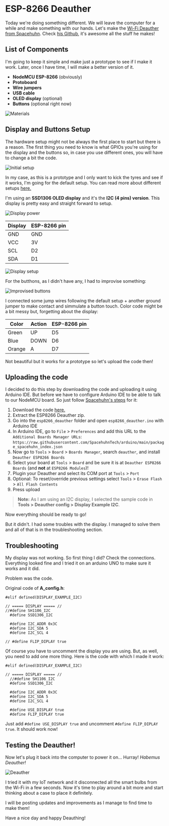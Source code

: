 # ESP-8266 Deauther
Today we're doing something different. We will leave the computer for a while and make something with our hands. Let's make the [Wi-Fi Deauther from Spacehuhn](https://github.com/SpacehuhnTech/esp8266_deauther). Check [his Github](https://github.com/SpacehuhnTech), it's awesome all the stuff he makes!

## List of Components
I'm going to keep it simple and make just a prototype to see if I make it work. Later, once I have time, I will make a better version of it. 

 - **NodeMCU ESP-8266** (obviously)
 - **Protoboard**
 - **Wire jumpers**
 - **USB cable**
 - **OLED display** (optional)
 - **Buttons** (optional right now)

![Materials](/Process%20pictures/materials.jpg)

## Display and Buttons Setup
The hardware setup might not be always the first place to start but there is a reason. The first thing you need to know is what GPIOs you're using for the display and the buttons so, in case you use different ones, you will have to change a bit the code.

![Initial setup](/Process%20pictures/initial-setup.jpg)

In my case, as this is a prototype and I only want to kick the tyres and see if it works, I'm going for the default setup. You can read more about different setups [here.](https://deauther.com/docs/diy/display-setup)

I'm using an **SSD1306 OLED display** and it's the **I2C (4 pins) version**. This display is pretty easy and straight forward to setup. 

![Display power](/Process%20pictures/display-power.jpg)

|Display|ESP-8266 pin|
|--|--|
|GND|GND|
|VCC|3V|
|SCL|D2|
|SDA|D1|

![Display setup](/Process%20pictures/display-setup.jpg)

For the butthons, as I didn't have any, I had to improvise something:

![Improvised buttons](/Process%20pictures/improvised-buttons.jpg)

I connected some jump wires following the default setup + another ground jumper to make contact and simmulate a button touch. Color code might be a bit messy but, forgetting about the display:

|Color|Action|ESP-8266 pin| 
|--|--|--|
|Green|UP|D5|
|Blue|DOWN|D6|
|Orange|A|D7|

Not beautiful but it works for a prototype so let's upload the code then!

## Uploading the code
I decided to do this step by downloading the code and uploading it using Arduino IDE. But before we have to configure Arduino IDE to be able to talk to our NodeMCU board. So just follow [Spacehuhn's steps](https://deauther.com/docs/diy/installation-arduino) for it:

1. Download the code [here.](https://deauther.com/docs/download) 
2. Extract the ESP8266 Deauther zip.
3.  Go into the  `esp8266_deauther`  folder and open  `esp8266_deauther.ino`  with Arduino IDE
4.  In Arduino IDE, go to  `File`  >  `Preferences`  and add this URL to the  `Additional Boards Manager URLs`:  `https://raw.githubusercontent.com/SpacehuhnTech/arduino/main/package_spacehuhn_index.json`
5.  Now go to  `Tools`  >  `Board`  >  `Boards Manager`, search  `deauther`, and install  `Deauther ESP8266 Boards`
6.  Select your board at  `Tools`  >  `Board`  and be sure it is at  `Deauther ESP8266 Boards`  (and  **not**  at  `ESP8266 Modules`)!
7.  Plugin your Deauther and select its COM port at  `Tools`  >  `Port`
8.  Optional: To reset/override previous settings select  `Tools`  >  `Erase Flash`  >  `All Flash Contents`
9.  Press upload

> **Note:** As I am using an I2C display, I selected the sample code in **Tools > Deauther config > Display Example I2C**.

Now everything should be ready to go!

But it didn't. I had some troubles with the display. I managed to solve them and all of that is in the troubleshooting section.

## Troubleshooting

My display was not working. So first thing I did? Check the connections. Everything looked fine and I tried it on an arduino UNO to make sure it works and it did.

Problem was the code.

Original code of **A_config.h**:

    #elif defined(DISPLAY_EXAMPLE_I2C)
    
    // ===== DISPLAY ===== //
    //#define SH1106_I2C
      #define SSD1306_I2C
    
      #define I2C_ADDR 0x3C
      #define I2C_SDA 5
      #define I2C_SCL 4
    
    // #define FLIP_DIPLAY true

Of course you have to uncomment the display you are using. But, as well, you need to add one more thing. Here is the code with which I made it work:

    #elif defined(DISPLAY_EXAMPLE_I2C)
    
    // ===== DISPLAY ===== //
      //#define SH1106_I2C
      #define SSD1306_I2C
    
      #define I2C_ADDR 0x3C
      #define I2C_SDA 5
      #define I2C_SCL 4
    
      #define USE_DISPLAY true
      #define FLIP_DIPLAY true

Just add `#define USE_DISPLAY true` and uncomment `#define FLIP_DIPLAY true`. It should work now!

## Testing the Deauther!
Now let's plug it back into the computer to power it on... Hurray! *Habemus Deauther!* 

![Deauther](/Process%20pictures/deauther.jpg)

I tried it with my IoT network and it disconnected all the smart bulbs from the Wi-Fi in a few seconds. Now it's time to play around a bit more and start thinking about a case to place it definitely.

I will be posting updates and improvements as I manage to find time to make them!

Have a nice day and happy Deauthing!
